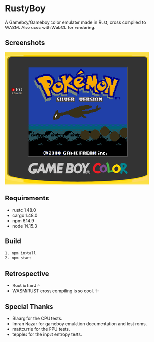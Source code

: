 # RustyBoy

A Gameboy/Gameboy color emulator made in Rust, cross compiled to WASM. Also uses with WebGL for rendering.

## Screenshots

![](./static/screenshots.png "Screenhot")

## Requirements

* rustc 1.48.0
* cargo 1.48.0
* npm 6.14.9
* node 14.15.3

## Build 

```sh
1. npm install
2. npm start
```

## Retrospective

* Rust is hard :sweat_drops:
* WASM/RUST cross compiling is so cool. :sparkles:

## Special Thanks

* Blaarg for the CPU tests.
* Imran Nazar for gameboy emulation documentation and test roms.
* mattcurrie for the PPU tests.
* tepples for the input entropy tests.
